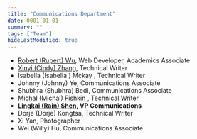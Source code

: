 ```yaml
---
title: "Communications Department"
date: 0001-01-01
summary: ""
tags: ["Team"]
hideLastModified: true
---
```


- [Robert (Rupert) Wu](https://leglesslamb.gitlab.io), Web Developer, Academics Associate
- [Xinyi (Cindy) Zhang](https://www.facebook.com/cindyzhang99/), Technical Writer
- Isabella  (Isabella ) Mckay , Technical Writer 
- Johnny (Johnny) Ye, Communications Associate
- Shubhra (Shubhra) Bedi, Communications Associate
- [Michal (Michal) Fishkin ](https://www.facebook.com/michalfishkin/), Technical Writer 
- **[Lingkai (Rain) Shen](https://www.facebook.com/rain.shen.940/), VP Communications**
- Dorje (Dorje) Kongtsa, Technical Writer
- Xi Yan, Photographer
- Wei (Willy) Hu, Communications Associate
